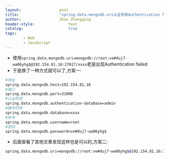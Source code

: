 ```yaml
---
layout:					post
title:					"spring.data.mongodb.uri认证失败Authentication failed"
author:					Zhou Zhongqing
header-style:				text
catalog:					true
tags:
		- Web
		- JavaScript
---
```

- 使用`spring.data.mongodb.uri=mongodb://root:ve#duj7-wa06yhg$@192.154.81.16:27017/xxxx`老是出现Authentication failed
- 于是换了一种方式就可以了,方案一:

```bash
#地址
spring.data.mongodb.host=192.154.81.16 
#端口
spring.data.mongodb.port=31000
#认证的库
spring.data.mongodb.authentication-database=admin
#操作的库
spring.data.mongodb.database=xxxx
#账号
spring.data.mongodb.username=root
#密码   
spring.data.mongodb.password=ve#duj7-wa06yhg$
```
- 后面查看了其他文章发现这样也是可以的,方案二:

```bash
spring.data.mongodb.uri=mongodb://root:ve#duj7-wa06yhg$@192.154.81.16:31000/xxxx?authSource=admin&authMechanism=SCRAM-SHA-1
```
